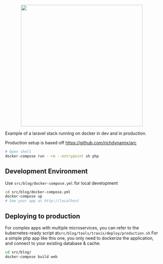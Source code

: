 <p align="center"><a href="https://laravel.com" target="_blank"><img src="https://raw.githubusercontent.com/laravel/art/master/logo-lockup/5%20SVG/2%20CMYK/1%20Full%20Color/laravel-logolockup-cmyk-red.svg" width="400"></a></p>
</p>

Example of a laravel stack running on docker in dev and in production.

Production setup is based off https://github.com/richdynamix/arc

```sh
# Open shell
docker-compose run --rm --entrypoint sh php
```

## Development Environment

Use `src/blog/docker-compose.yml` for local development

```sh
cd src/blog/docker-compose.yml
docker-compose up
# See your app at http://localhost
```

## Deploying to production

For complex apps with multiple microservices, you can refer to the kubernetes-ready script at`src/blog/tools/travis/deploy/production.sh`
For a simple php app like this one, you only need to dockerize the application, and connect to your existing database & cache.
```sh
cd src/blog/
docker-compose build web
```